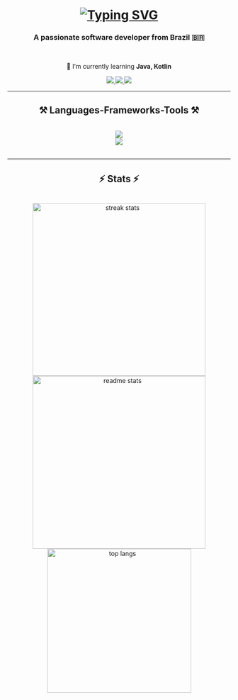 <h1 align="center">
    <a href="https://git.io/typing-svg"><img src="https://readme-typing-svg.demolab.com?font=Fira+Code&pause=1000&width=435&lines=Hi%2C+there!+%F0%9F%91%8B;I'm+%C3%81lvaro+Andrade!+%F0%9F%A7%99%E2%80%8D%E2%99%82%EF%B8%8F" alt="Typing SVG" /></a>
</h1>

<h3 align="center">A passionate software developer from Brazil 🇧🇷</h3>

<br/>

<div align="center">

 🌱 I’m currently learning **Java, Kotlin**
 
 </div>

 <div align="center"> 
  <a href="mailto:alvaroandrdc@gmail.com">
    <img src="https://img.shields.io/badge/Gmail-333333?style=for-the-badge&logo=gmail&logoColor=red" />
  </a>
  <a href="https://www.linkedin.com/in/alvaroandrd/" target="_blank">
    <img src="https://img.shields.io/badge/LinkedIn-0077B5?style=for-the-badge&logo=linkedin&logoColor=white" target="_blank" />
  </a>
  <a href="https://github.com/alv1nho" target="_blank">
     <img src="https://img.shields.io/badge/Portfolio-FF5722?style=for-the-badge&logo=todoist&logoColor=white" target="_blank" /> <!-- sqlite, safari, google-chrome are other good icon options -->
  </a>
</div>

 <hr/>
 
<h2 align="center">⚒️ Languages-Frameworks-Tools ⚒️</h2>
<br/>
<div align="center">
    <img src="https://skillicons.dev/icons?i=github,java,kotlin,spring,angular,androidstudio,,firebase" /><br>
    <img src="https://skillicons.dev/icons?i=postgres,postman,html,css,git" />
</div>

<br/>
<hr/>

<h2 align="center">⚡ Stats ⚡</h2>
<br>
<div align=center>
  <img width=390 src="https://streak-stats.demolab.com/?user=alv1nho&count_private=true&theme=react&border_radius=10" alt="streak stats"/>
  <img width=390 src="https://github-readme-stats-alv1nho.vercel.app/api?username=alv1nho&count_private=true&show_icons=true&theme=react&rank_icon=github&border_radius=10" alt="readme stats" />
  <br/>
  <img width=325 align="center" src="https://github-readme-stats-alv1nho.vercel.app/api/top-langs/?username=alv1nho&hide=HTML&langs_count=8&layout=compact&theme=react&border_radius=10&size_weight=0.5&count_weight=0.5&exclude_repo=github-readme-stats" alt="top langs" />
</div>
